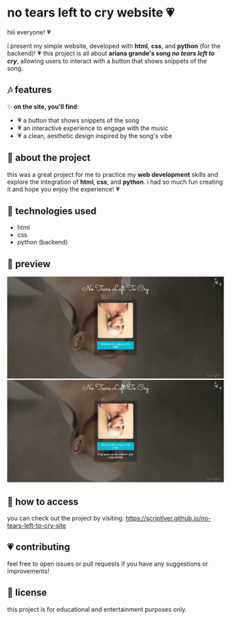  # no tears left to cry website 💗

hiii everyone! 💗

i present my simple website, developed with **html**, **css**, and **python** (for the backend)! 💗 this project is all about **ariana grande's song _no tears left to cry_**, allowing users to interact with a button that shows snippets of the song.

## 🎶 features

✨ **on the site, you'll find:**
- 💗 a button that shows snippets of the song
- 💗 an interactive experience to engage with the music
- 💗 a clean, aesthetic design inspired by the song's vibe

## 🌟 about the project
this was a great project for me to practice my **web development** skills and explore the integration of **html**, **css**, and **python**. i had so much fun creating it and hope you enjoy the experience! 💗

## 🚀 technologies used
- html
- css
- python (backend)

## 📸 preview
![ ](1.png)
![ ](2.png)

## 📌 how to access
you can check out the project by visiting: https://scriptlver.github.io/no-tears-left-to-cry-site

## 💗 contributing
feel free to open issues or pull requests if you have any suggestions or improvements!

## 📜 license
this project is for educational and entertainment purposes only.
